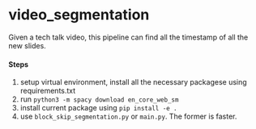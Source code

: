 # video_segmentation

Given a tech talk video, this pipeline can find all the timestamp of all the new slides.  

#### Steps
1. setup virtual environment, install all the necessary packagese using requirements.txt  
2. run `python3 -m spacy download en_core_web_sm`   
3. install current package using `pip install -e .`  
4. use `block_skip_segmentation.py` or `main.py`. The former is faster. 
